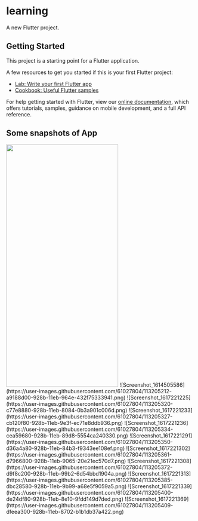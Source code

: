 # learning

A new Flutter project.

## Getting Started

This project is a starting point for a Flutter application.

A few resources to get you started if this is your first Flutter project:

- [Lab: Write your first Flutter app](https://flutter.dev/docs/get-started/codelab)
- [Cookbook: Useful Flutter samples](https://flutter.dev/docs/cookbook)

For help getting started with Flutter, view our
[online documentation](https://flutter.dev/docs), which offers tutorials,
samples, guidance on mobile development, and a full API reference.

## Some snapshots of App
<img src="https://user-images.githubusercontent.com/61027804/113205212-a9188d00-928b-11eb-964e-432f75333941.png" width="300" height="650">
![Screenshot_1614505586](https://user-images.githubusercontent.com/61027804/113205212-a9188d00-928b-11eb-964e-432f75333941.png)
![Screenshot_1617221225](https://user-images.githubusercontent.com/61027804/113205320-c77e8880-928b-11eb-8084-0b3a901c006d.png)
![Screenshot_1617221233](https://user-images.githubusercontent.com/61027804/113205327-cb120f80-928b-11eb-9e3f-ec71e8ddb936.png)
![Screenshot_1617221236](https://user-images.githubusercontent.com/61027804/113205334-cea59680-928b-11eb-89d8-5554ca240330.png)
![Screenshot_1617221291](https://user-images.githubusercontent.com/61027804/113205350-d36a4a80-928b-11eb-84b3-f9343ee108ef.png)
![Screenshot_1617221302](https://user-images.githubusercontent.com/61027804/113205361-d7966800-928b-11eb-9065-20e21ec570d7.png)
![Screenshot_1617221308](https://user-images.githubusercontent.com/61027804/113205372-d9f8c200-928b-11eb-99b2-6d54bbd1904a.png)
![Screenshot_1617221313](https://user-images.githubusercontent.com/61027804/113205385-dbc28580-928b-11eb-9b99-a68e5f9059a5.png)
![Screenshot_1617221339](https://user-images.githubusercontent.com/61027804/113205400-de24df80-928b-11eb-8e10-9fdd149d7ded.png)
![Screenshot_1617221369](https://user-images.githubusercontent.com/61027804/113205409-dfeea300-928b-11eb-8702-b1b1db37a422.png)


